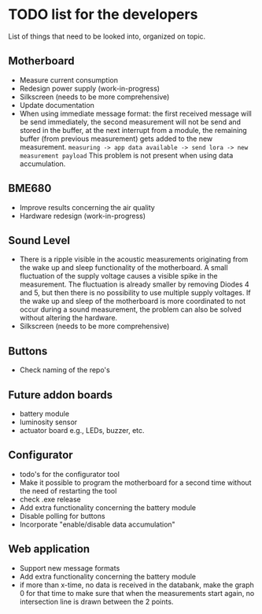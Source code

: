 # TODO list for the developers
List of things that need to be looked into, organized on topic.

## Motherboard
* Measure current consumption
* Redesign power supply (work-in-progress)
* Silkscreen (needs to be more comprehensive)
* Update documentation
* When using immediate message format: the first received message will be send immediately, the second measurement will not be send and stored in the buffer, at the next interrupt from a module, the remaining buffer (from previous measurement) gets added to the new measurement.
```measuring -> app data available -> send lora -> new measurement payload```
This problem is not present when using data accumulation.

## BME680
* Improve results concerning the air quality
* Hardware redesign (work-in-progress)

## Sound Level
* There is a ripple visible in the acoustic measurements originating from the wake up and sleep functionality of the motherboard. A small fluctuation of the supply voltage causes a visible spike in the measurement. The fluctuation is already smaller by removing Diodes 4 and 5, but then there is no possibility to use multiple supply voltages. If the wake up and sleep of the motherboard is more coordinated to not occur during a sound measurement, the problem can also be solved without altering the hardware.
* Silkscreen (needs to be more comprehensive)

## Buttons
* Check naming of the repo's


## Future addon boards
* battery module
* luminosity sensor
* actuator board e.g., LEDs, buzzer, etc.

## Configurator
* todo's for the configurator tool
* Make it possible to program the motherboard for a second time without the need of restarting the tool
* check .exe release
* Add extra functionality concerning the battery module
* Disable polling for buttons
* Incorporate "enable/disable data accumulation"

## Web application
* Support new message formats
* Add extra functionality concerning the battery module
* if more than x-time, no data is received in the databank, make the graph 0 for that time to make sure that when the measurements start again, no intersection line is drawn between the 2 points.
